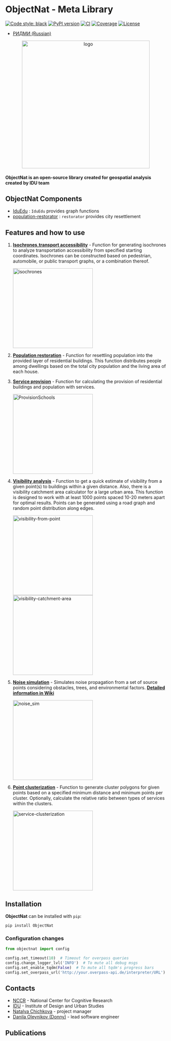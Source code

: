 # ObjectNat - Meta Library

[![Code style: black](https://img.shields.io/badge/code%20style-black-000000.svg)](https://github.com/psf/black)
[![PyPI version](https://img.shields.io/pypi/v/objectnat.svg)](https://pypi.org/project/objectnat/)
[![CI](https://github.com/DDonnyy/ObjecNat/actions/workflows/ci_pipeline.yml/badge.svg)](https://github.com/DDonnyy/ObjecNat/actions/workflows/ci_pipeline.yml)
[![Coverage](https://codecov.io/gh/DDonnyy/ObjecNat/graph/badge.svg?token=VN8CBP8ZW3)](https://codecov.io/gh/DDonnyy/ObjecNat)
[![License](https://img.shields.io/badge/license-BSD--3--Clause-blue.svg)](https://opensource.org/licenses/MIT)

- [РИДМИ (Russian)](README_ru.md)
<p align="center">
<img src="https://github.com/user-attachments/assets/ed0f226e-1728-4659-9e21-b4d499e703cd" alt="logo" width="400">
</p>

#### **ObjectNat** is an open-source library created for geospatial analysis created by **IDU team**

## ObjectNat Components

- [IduEdu](https://github.com/DDonnyy/IduEdu) : `IduEdu` provides graph functions
- [population-restorator](https://github.com/kanootoko/population-restorator) : `restorator` provides city resettlement

## Features and how to use

[//]: # (1. **[City graph from OSM &#40;IduEdu&#41;]&#40;./examples/get_any_graph.ipynb&#41;** - Functions to assemble a road, pedestrian, and public transport graph)

[//]: # (from OpenStreetMap &#40;OSM&#41; and creating Intermodal graph. )

[//]: # ()
[//]: # (   <img src="https://github.com/user-attachments/assets/8dc98da9-8462-415e-8cc8-bdfca788e206" alt="IntermodalGraph" height="250">)

[//]: # ()
[//]: # (2. **[Adjacency matrix]&#40;./examples/calculate_adjacency_matrix.ipynb&#41;** - Calculate adjacency matrix based on the provided graph and edge weight type)

[//]: # (&#40;time or distance&#41;. The intermodal graph can be obtained using the previous example.)

1. **[Isochrones,transport accessibility](./examples/isochrone_generator.ipynb)** - Function for generating isochrones to
analyze transportation accessibility from specified starting coordinates. Isochrones can be constructed based on
pedestrian, automobile, or public transport graphs, or a combination thereof.

   <img src="https://github.com/user-attachments/assets/37f308a5-db56-497d-b080-4edef3584fe5" alt="isochrones" height="250">

2. **[Population restoration](./examples/restore_population.ipynb)** - Function for resettling population into the provided
layer of residential buildings. This function distributes people among dwellings based on the total city population
and the living area of each house.
3. **[Service provision](./examples/calculate_provision.ipynb)** - Function for calculating the provision of residential buildings and population
with services. 

   <img src="https://github.com/user-attachments/assets/5f2b3c55-9a02-4d70-80f4-503b77023eda" alt="ProvisionSchools" height="250">

4. **[Visibility analysis](./examples/visibility_analysis.ipynb)** - Function to get a quick estimate of visibility from a
given point(s) to buildings within a given distance. Also, there is a visibility catchment area calculator for a large
urban area. This function is designed to work with at least 1000 points spaced 10-20 meters apart for optimal
results. Points can be generated using a road graph and random point distribution along edges.

   <img src="https://github.com/user-attachments/assets/2927ac86-01e8-4b0e-9ea8-72ad81c13cf5" alt="visibility-from-point" height="250"> 

   <img src="https://github.com/user-attachments/assets/b5b0d4b3-a02f-4ade-8772-475703cd6435" alt="visibility-catchment-area" height="250">

5. **[Noise simulation](./examples/noise_simulation.ipynb)** - Simulates noise propagation from a set of source points
considering obstacles, trees, and environmental factors.
**[Detailed information in Wiki](https://github.com/DDonnyy/ObjectNat/wiki/Noise-simulation)**

   <img src="https://github.com/user-attachments/assets/dd185867-67c4-4d03-8905-d06dd1d36fb3" alt="noise_sim" height="250">

6. **[Point clusterization](./examples/point_clusterization.ipynb)** - Function to generate cluster polygons for given
points based on a specified minimum distance and minimum points per cluster. Optionally, calculate the relative ratio
between types of services within the clusters.

   <img src="https://github.com/user-attachments/assets/2a9ad722-87d2-4954-9612-5ac3765aa824" alt="service-clusterization" height="250">
   
[//]: # (9. **[Living buildings from OSM]&#40;./examples/download_buildings_from_osm.ipynb&#41;** - This function downloads building geometries from OpenStreetMap &#40;OSM&#41;)

[//]: # (for a specified territory and assigns attributes to each building. Specifically, it determines whether a building)

[//]: # (is residential &#40;`is_living` attribute&#41; and estimates the approximate number of inhabitants &#40;`approximate_pop` attribute&#41;.)

[//]: # (   <img src="https://github.com/user-attachments/assets/d60dcd85-1a2e-4342-aae4-561aeda18858" alt="Living buildings" height="250">)
   
## Installation

**ObjectNat** can be installed with ``pip``:

```
pip install ObjectNat
```
### Configuration changes

```python
from objectnat import config

config.set_timeout(10)  # Timeout for overpass queries
config.change_logger_lvl('INFO')  # To mute all debug msgs
config.set_enable_tqdm(False)  # To mute all tqdm's progress bars
config.set_overpass_url('http://your.overpass-api.de/interpreter/URL')
```
## Contacts

- [NCCR](https://actcognitive.org/) - National Center for Cognitive Research
- [IDU](https://idu.itmo.ru/) - Institute of Design and Urban Studies
- [Natalya Chichkova](https://t.me/nancy_nat) - project manager
- [Danila Oleynikov (Donny)](https://t.me/ddonny_dd) - lead software engineer

## Publications
